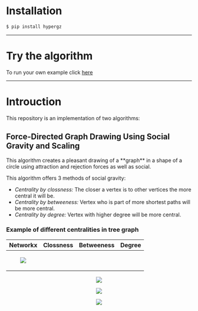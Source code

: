 # Installation
``` sh
$ pip install hypergz
```

-----------

<h1> Try the algorithm </h1>

To run your own example click [here](http://amitsheer.pythonanywhere.com/)

-----------

<h1> Introuction </h1>
This repository is an implementation of two algorithms:
<h2> Force-Directed Graph Drawing Using Social Gravity and Scaling </h2>
This algorithm creates a pleasant drawing of a **graph** in a shape of a circle using attraction and rejection forces as well as social.

This algorithm offers 3 methods of social gravity:

  - _Centrality by clossness:_ The closer a vertex is to other vertices the more central it will be.
  - _Centrality by betweeness:_ Vertex who is part of more shortest paths will be more central.
  - _Centrality by degree:_ Vertex with higher degree will be more central.
 
 <h3> Example of different centralities in tree graph </h3>

| Networkx | Clossness | Betweeness | Degree |
| ------------- | ------------- | ------------- | ------------- |
| <p align="center"><img src="[https://github.com/itay-rafee/Mathematical-Model-of-Malaria/blob/main/images/plot_1.png](https://user-images.githubusercontent.com/69470263/173134761-2e94912a-471b-4ed2-9f76-f09bfb31cff8.png)"/></p>  |
<p align="center"><img src="[https://github.com/itay-rafee/Mathematical-Model-of-Malaria/blob/main/images/plot_2.png](https://user-images.githubusercontent.com/69470263/173134856-da240d0e-fa77-4545-bfcb-4d68d932e88a.png)"/></p>  
<p align="center"><img src="[https://github.com/itay-rafee/Mathematical-Model-of-Malaria/blob/main/images/plot_2.png](https://user-images.githubusercontent.com/69470263/173134856-da240d0e-fa77-4545-bfcb-4d68d932e88a.png)"/></p>  
<p align="center"><img src="[https://github.com/itay-rafee/Mathematical-Model-of-Malaria/blob/main/images/plot_2.png](https://user-images.githubusercontent.com/69470263/173134856-da240d0e-fa77-4545-bfcb-4d68d932e88a.png)"/></p>  
